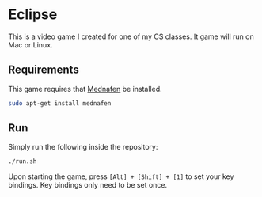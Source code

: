 # Eclipse
This is a video game I created for one of my CS classes. It game will run on Mac or Linux.

## Requirements
This game requires that [Mednafen](https://mednafen.github.io/) be installed.
   ```sh
   sudo apt-get install mednafen
   ```

## Run
Simply run the following inside the repository:
  ```sh
  ./run.sh
  ```
Upon starting the game, press `[Alt] + [Shift] + [1]` to set your key bindings. Key bindings only need to be set once.
